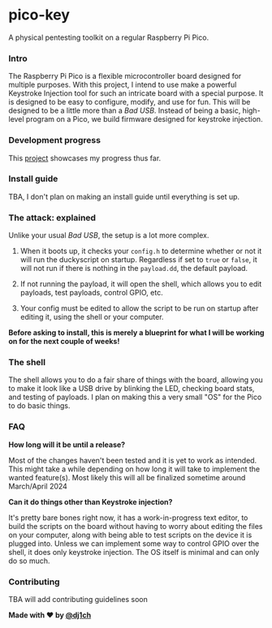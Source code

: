 # pico-key
A physical pentesting toolkit on a regular Raspberry Pi Pico. 

### Intro
The Raspberry Pi Pico is a flexible microcontroller board designed for multiple purposes. With this project, I intend to use make a powerful Keystroke Injection tool for such an intricate board with a special purpose. It is designed to be easy to configure, modify, and use for fun. This will be designed to be a little more than a *Bad USB*. Instead of being a basic, high-level program on a Pico, we build firmware designed for keystroke injection.

### Development progress
This [project](https://github.com/users/dj1ch/projects/3) showcases my progress thus far. 

### Install guide

TBA, I don't plan on making an install guide until everything is set up. 

### The attack: explained
Unlike your usual *Bad USB*, the setup is a lot more complex. 

1. When it boots up, it checks your `config.h` to determine whether or not it will run the duckyscript on startup. Regardless if set to `true` or `false`, it will not run if there is nothing in the `payload.dd`, the default payload.

2. If not running the payload, it will open the shell, which allows you to edit payloads, test payloads, control GPIO, etc.

3. Your config must be edited to allow the script to be run on startup after editing it, using the shell or your computer.

**Before asking to install, this is merely a blueprint for what I will be working on for the next couple of weeks!**

### The shell

The shell allows you to do a fair share of things with the board, allowing you to make it look like a USB drive by blinking the LED, checking board stats, and testing of payloads. I plan on making this a very small "OS" for the Pico to do basic things.

### FAQ

**How long will it be until a release?**

Most of the changes haven't been tested and it is yet to work as intended. This might take a while depending on how long it will take to implement the wanted feature(s). Most likely this will all be finalized sometime around March/April 2024

**Can it do things other than Keystroke injection?**

It's pretty bare bones right now, it has a work-in-progress text editor, to build the scripts on the board without having to worry about editing the files on your computer, along with being able to test scripts on the device it is plugged into. Unless we can implement some way to control GPIO over the shell, it does only keystroke injection. The OS itself is minimal and can only do so much.

### Contributing

TBA will add contributing guidelines soon

**Made with :heart: by [@dj1ch](https://github.com/dj1ch)**

